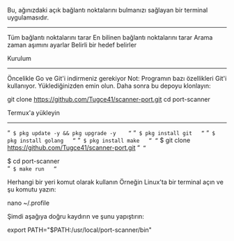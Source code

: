Bu, ağınızdaki açık bağlantı noktalarını bulmanızı sağlayan bir terminal uygulamasıdır.

*****************************************************************************************

Tüm bağlantı noktalarını tarar
En bilinen bağlantı noktalarını tarar
Arama zaman aşımını ayarlar
Belirli bir hedef belirler



Kurulum
**************************************************************************
Öncelikle Go ve Git'i indirmeniz gerekiyor
Not: Programın bazı özellikleri Git'i kullanıyor. Yüklediğinizden emin olun.
Daha sonra bu depoyu klonlayın:

git clone https://github.com/Tugce41/scanner-port.git
cd port-scanner



Termux'a yükleyin
***************************************************************
“`
$ pkg update -y && pkg upgrade -y   
“`
“`
$ pkg install git  
“`
“`
$ pkg install golang  
 “`
 “`
$ pkg install make  
“
“`
$ git clone https://github.com/Tugce41/scanner-port.git
“`
“`

$ cd port-scanner  
“`
$ make run  
“`




Herhangi bir yeri komut olarak kullanın
Örneğin Linux'ta bir terminal açın ve şu komutu yazın:

nano ~/.profile

Şimdi aşağıya doğru kaydırın ve şunu yapıştırın:

export PATH="$PATH:/usr/local/port-scanner/bin"

